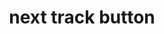 ---
layout: symbols
title: next track button
emoji: next_track_button
permalink: ⏭.html
image: assets/img/3moji/next_track_button.png
---